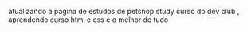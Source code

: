 atualizando a página de estudos de petshop study
curso do dev club , aprendendo curso html e css e o melhor de tudo
